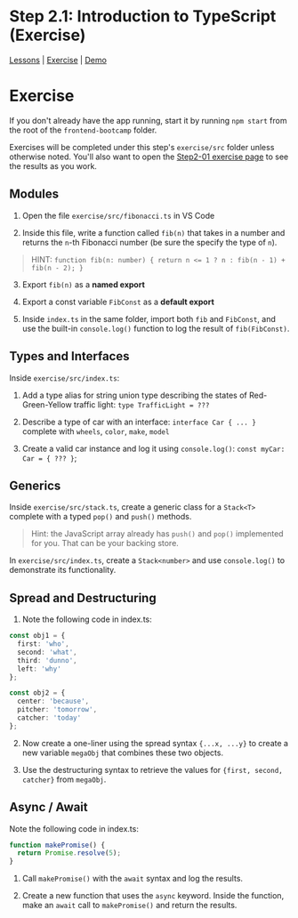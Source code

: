 # Step 2.1: Introduction to TypeScript (Exercise)

[Lessons](../) | [Exercise](./exercise/) | [Demo](./demo/)

# Exercise

If you don't already have the app running, start it by running `npm start` from the root of the `frontend-bootcamp` folder.

Exercises will be completed under this step's `exercise/src` folder unless otherwise noted. You'll also want to open the [Step2-01 exercise page](http://localhost:8080/step2-01/exercise/) to see the results as you work.

## Modules

1. Open the file `exercise/src/fibonacci.ts` in VS Code

2. Inside this file, write a function called `fib(n)` that takes in a number and returns the `n`-th Fibonacci number (be sure the specify the type of `n`).

> HINT: `function fib(n: number) { return n <= 1 ? n : fib(n - 1) + fib(n - 2); }`

3. Export `fib(n)` as a **named export**

4. Export a const variable `FibConst` as a **default export**

5. Inside `index.ts` in the same folder, import both `fib` and `FibConst`, and use the built-in `console.log()` function to log the result of `fib(FibConst)`.

## Types and Interfaces

Inside `exercise/src/index.ts`:

1. Add a type alias for string union type describing the states of Red-Green-Yellow traffic light: `type TrafficLight = ???`

2. Describe a type of car with an interface: `interface Car { ... }` complete with `wheels`, `color`, `make`, `model`

3. Create a valid car instance and log it using `console.log()`: `const myCar: Car = { ??? }`;

## Generics

Inside `exercise/src/stack.ts`, create a generic class for a `Stack<T>` complete with a typed `pop()` and `push()` methods.

> Hint: the JavaScript array already has `push()` and `pop()` implemented for you. That can be your backing store.

In `exercise/src/index.ts`, create a `Stack<number>` and use `console.log()` to demonstrate its functionality.

## Spread and Destructuring

1. Note the following code in index.ts:

```ts
const obj1 = {
  first: 'who',
  second: 'what',
  third: 'dunno',
  left: 'why'
};

const obj2 = {
  center: 'because',
  pitcher: 'tomorrow',
  catcher: 'today'
};
```

2. Now create a one-liner using the spread syntax `{...x, ...y}` to create a new variable `megaObj` that combines these two objects.

3. Use the destructuring syntax to retrieve the values for `{first, second, catcher}` from `megaObj`.

## Async / Await

Note the following code in index.ts:

```ts
function makePromise() {
  return Promise.resolve(5);
}
```

1. Call `makePromise()` with the `await` syntax and log the results.

2. Create a new function that uses the `async` keyword. Inside the function, make an `await` call to `makePromise()` and return the results.
